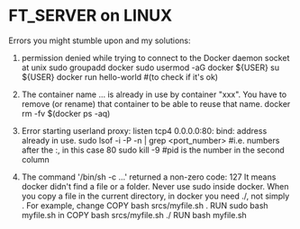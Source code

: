 # FT_SERVER on LINUX

Errors you might stumble upon and my solutions:

1. permission denied while trying to connect to the Docker daemon socket at unix 
    sudo groupadd docker
    sudo usermod -aG docker ${USER}
    su ${USER}
    docker run hello-world #(to check if it's ok)

2. The container name ... is already in use by container "xxx". You have to remove (or rename) that container to be able to reuse that name.
    docker rm -fv $(docker ps -aq)

3. Error starting userland proxy: listen tcp4 0.0.0.0:80: bind: address already in use.
    sudo lsof -i -P -n | grep <port_number> #i.e. numbers after the :, in this case 80
    sudo kill -9 <process id> #pid is the number in the second column

4. The command '/bin/sh -c ...' returned a non-zero code: 127
It means docker didn't find a file or a folder.
Never use sudo inside docker.
When you copy a file in the current directory, in docker you need ./, not simply .
For example, change
COPY bash srcs/myfile.sh .
RUN sudo bash myfile.sh
in 
COPY bash srcs/myfile.sh ./
RUN bash myfile.sh

